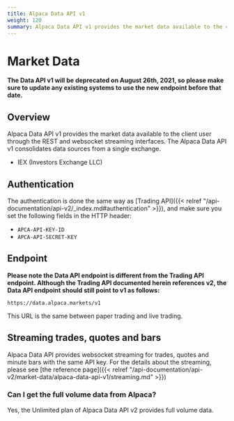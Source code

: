 ```yaml
---
title: Alpaca Data API v1
weight: 120
summary: Alpaca Data API v1 provides the market data available to the client user through the REST and websocket streaming interfaces and it consolidates data sources from five different exchanges.
---
```


# Market Data


**The Data API v1 will be deprecated on August 26th, 2021, so please make sure to update any existing systems to use the new endpoint before that date.**

## Overview

Alpaca Data API v1 provides the market data available to the client user through
the REST and websocket streaming interfaces. The Alpaca Data API v1 consolidates
data sources from a single exchange.

- IEX (Investors Exchange LLC)


## Authentication
The authentication is done the same way as [Trading API]({{< relref "/api-documentation/api-v2/_index.md#authentication" >}}),
and make sure you set the following fields in the HTTP header:

- `APCA-API-KEY-ID`
- `APCA-API-SECRET-KEY`


## Endpoint
**Please note the Data API endpoint is different from the Trading API endpoint. Although the Trading API documented herein
references v2, the Data API endpoint should still point to v1 as follows:**

```
https://data.alpaca.markets/v1
```

This URL is the same between paper trading and live trading.

## Streaming trades, quotes and bars

Alpaca Data API provides websocket streaming for trades,
quotes and minute bars with the same API key. For the details about
the streaming, please see [the reference page]({{<
 relref "/api-documentation/api-v2/market-data/alpaca-data-api-v1/streaming.md" >}})


### Can I get the full volume data from Alpaca?

Yes, the Unlimited plan of Alpaca Data API v2 provides full volume data.
